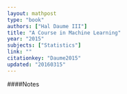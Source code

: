 ```yaml
---
layout: mathpost
type: "book"
authors: ["Hal Daume III"]
title: "A Course in Machine Learning"
year: "2015"
subjects: ["Statistics"]
link: ""
citationkey: "Daume2015"
updated: "20160315"
---
```


####Notes
